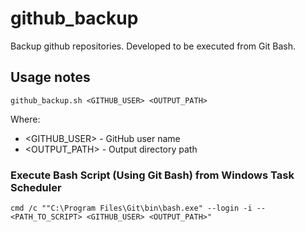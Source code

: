 # github_backup
Backup github repositories. Developed to be executed from Git Bash.

## Usage notes
```github_backup.sh <GITHUB_USER> <OUTPUT_PATH>```

Where:
- <GITHUB_USER> - GitHub user name
- <OUTPUT_PATH> - Output directory path

### Execute Bash Script (Using Git Bash) from Windows Task Scheduler

```
cmd /c ""C:\Program Files\Git\bin\bash.exe" --login -i -- <PATH_TO_SCRIPT> <GITHUB_USER> <OUTPUT_PATH>"
```
